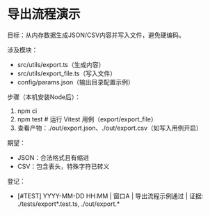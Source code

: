 # 导出流程演示

目标：从内存数据生成JSON/CSV内容并写入文件，避免硬编码。

涉及模块：
- src/utils/export.ts（生成内容）
- src/utils/export_file.ts（写入文件）
- config/params.json（输出目录配置示例）

步骤（本机安装Node后）：
1) npm ci
2) npm test  # 运行 Vitest 用例（export/export_file）
3) 查看产物：./out/export.json、./out/export.csv（如写入用例开启）

期望：
- JSON：合法格式且有缩进
- CSV：包含表头，特殊字符已转义

登记：
- [#TEST] YYYY-MM-DD HH:MM | 窗口A | 导出流程示例通过 | 证据: ./tests/export*.test.ts, ./out/export.*
